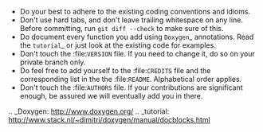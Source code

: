 * Do your best to adhere to the existing coding conventions and idioms.
* Don't use hard tabs, and don't leave trailing whitespace on any line.
  Before committing, run ``git diff --check`` to make sure of this.
* Do document every function you add using `Doxygen`_ annotations.
  Read the `tutorial`_ or just look at the existing code for examples.
* Don't touch the :file:`VERSION` file. If you need to change it, do so on
  your private branch only.
* Do feel free to add yourself to the :file:`CREDITS` file and the
  corresponding list in the the :file:`README`. Alphabetical order applies.
* Don't touch the :file:`AUTHORS` file. If your contributions are
  significant enough, be assured we will eventually add you in there.

.. _Doxygen:  http://www.doxygen.org/
.. _tutorial: http://www.stack.nl/~dimitri/doxygen/manual/docblocks.html
